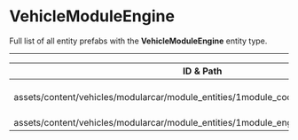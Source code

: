 # VehicleModuleEngine
Full list of all <Badge type="warning" text="2"/> entity prefabs with the **VehicleModuleEngine** entity type.

---
| ID & Path |
| --- |
| <a href="#3414464968"><Badge id="3414464968" type="tip" text="#"/></a> <Badge type="tip" text="3414464968"/> <Badge type="info" text="RealmedRemove"/> <Badge type="info" text="Gibbable"/> <Badge type="info" text="DamageRenderer"/> <Badge type="info" text="ModularCarCentralLockingSwitch"/> <Badge type="info" text="Construction"/> <br> assets/content/vehicles/modularcar/module_entities/1module_cockpit_with_engine.prefab |
| <a href="#178648441"><Badge id="178648441" type="tip" text="#"/></a> <Badge type="tip" text="178648441"/> <Badge type="info" text="RealmedRemove"/> <Badge type="info" text="Gibbable"/> <Badge type="info" text="DamageRenderer"/> <br> assets/content/vehicles/modularcar/module_entities/1module_engine.prefab |
